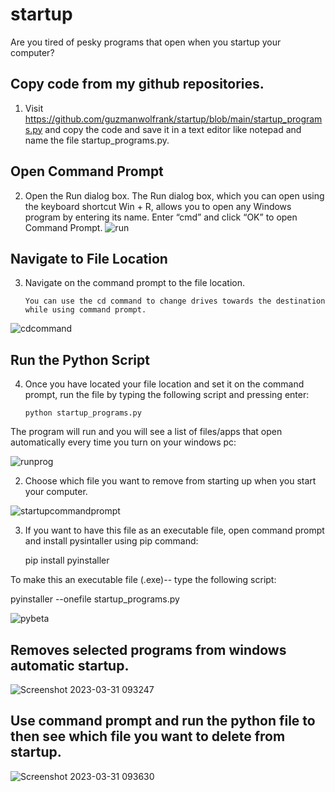 # startup

Are you tired of pesky programs that open when you startup your computer? 


## Copy code from my github repositories. 

1.  Visit https://github.com/guzmanwolfrank/startup/blob/main/startup_programs.py and copy the code and save it in a text editor like notepad and name the file 
startup_programs.py. 

## Open Command Prompt 
2.  Open the Run dialog box. The Run dialog box, which you can open using the keyboard shortcut Win + R, allows you to open any Windows program by entering its name. Enter “cmd” and click “OK” to open Command Prompt.
![run](https://user-images.githubusercontent.com/29739578/229162515-c7f56abb-6a73-4013-8455-e1b8f7abe44e.jpg)

## Navigate to File Location 
3.  Navigate on the command prompt to the file location.  
        
        You can use the cd command to change drives towards the destination while using command prompt. 
        
![cdcommand](https://user-images.githubusercontent.com/29739578/229164247-830bd7c1-3c17-479c-8cd1-989834ddff3a.jpg)

## Run the Python Script
4.  Once you have located your file location and set it on the command prompt, run the file by typing the following script and pressing enter:
        
        python startup_programs.py 


The program will run and you will see a list of files/apps that open automatically every time you turn on your windows pc:

![runprog](https://user-images.githubusercontent.com/29739578/229165589-23c9371a-aee6-4fad-927d-aab1a3be45a9.jpg)


2.  Choose which file you want to remove from starting up when you start your computer. 

![startupcommandprompt](https://user-images.githubusercontent.com/29739578/229161551-1aaea283-cefe-46b9-9432-997aa80d3ca9.jpg)


3.  If you want to have this file as an executable file, open command prompt and install pysintaller using pip command:
  
    pip install pyinstaller 
    
    
  To make this an executable file (.exe)-- type the following script:
  
  pyinstaller --onefile startup_programs.py

![pybeta](https://user-images.githubusercontent.com/29739578/229137759-ecb49d6c-c628-469b-b24a-da65083318e7.jpg)


  
## Removes selected programs from windows automatic startup. 

![Screenshot 2023-03-31 093247](https://user-images.githubusercontent.com/29739578/229135201-ec648bbd-947a-45f2-b3bd-f85e5bae4b4d.png)

## Use command prompt and run the python file to then see which file you want to delete from startup. 



![Screenshot 2023-03-31 093630](https://user-images.githubusercontent.com/29739578/229135223-60005d5b-24d4-4bc9-8a81-f3b92353aae9.png)
